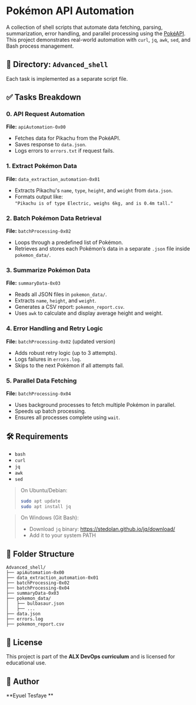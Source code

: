 # Pokémon API Automation 

A collection of shell scripts that automate data fetching, parsing, summarization, error handling, and parallel processing using the [PokéAPI](https://pokeapi.co/). This project demonstrates real-world automation with `curl`, `jq`, `awk`, `sed`, and Bash process management.

## 📁 Directory: `Advanced_shell`

Each task is implemented as a separate script file.



## ✅ Tasks Breakdown

### 0. API Request Automation
**File:** `apiAutomation-0x00`

- Fetches data for Pikachu from the PokéAPI.
- Saves response to `data.json`.
- Logs errors to `errors.txt` if request fails.



### 1. Extract Pokémon Data
**File:** `data_extraction_automation-0x01`

- Extracts Pikachu's `name`, `type`, `height`, and `weight` from `data.json`.
- Formats output like:  
  `"Pikachu is of type Electric, weighs 6kg, and is 0.4m tall."`



### 2. Batch Pokémon Data Retrieval
**File:** `batchProcessing-0x02`

- Loops through a predefined list of Pokémon.
- Retrieves and stores each Pokémon’s data in a separate `.json` file inside `pokemon_data/`.



### 3. Summarize Pokémon Data
**File:** `summaryData-0x03`

- Reads all JSON files in `pokemon_data/`.
- Extracts `name`, `height`, and `weight`.
- Generates a CSV report: `pokemon_report.csv`.
- Uses `awk` to calculate and display average height and weight.



### 4. Error Handling and Retry Logic
**File:** `batchProcessing-0x02` (updated version)

- Adds robust retry logic (up to 3 attempts).
- Logs failures in `errors.log`.
- Skips to the next Pokémon if all attempts fail.



### 5. Parallel Data Fetching
**File:** `batchProcessing-0x04`

- Uses background processes to fetch multiple Pokémon in parallel.
- Speeds up batch processing.
- Ensures all processes complete using `wait`.



## 🛠️ Requirements

- `bash`
- `curl`
- `jq`
- `awk`
- `sed`

> On Ubuntu/Debian:
> ```bash
> sudo apt update
> sudo apt install jq
> ```

> On Windows (Git Bash):
> - Download `jq` binary: https://stedolan.github.io/jq/download/
> - Add it to your system PATH



## 📂 Folder Structure

```
Advanced_shell/
├── apiAutomation-0x00
├── data_extraction_automation-0x01
├── batchProcessing-0x02
├── batchProcessing-0x04
├── summaryData-0x03
├── pokemon_data/
│   ├── bulbasaur.json
│   ├── ...
├── data.json
├── errors.log
├── pokemon_report.csv
```



## 📜 License

This project is part of the **ALX DevOps curriculum** and is licensed for educational use.



## 🤖 Author

**Eyuel Tesfaye **  


